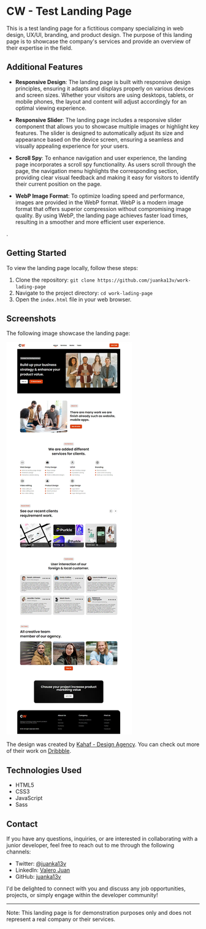 # CW - Test Landing Page

This is a test landing page for a fictitious company specializing in web design, UX/UI, branding, and product design. The purpose of this landing page is to showcase the company's services and provide an overview of their expertise in the field.

## Additional Features

- **Responsive Design**: The landing page is built with responsive design principles, ensuring it adapts and displays properly on various devices and screen sizes. Whether your visitors are using desktops, tablets, or mobile phones, the layout and content will adjust accordingly for an optimal viewing experience.

- **Responsive Slider**: The landing page includes a responsive slider component that allows you to showcase multiple images or highlight key features. The slider is designed to automatically adjust its size and appearance based on the device screen, ensuring a seamless and visually appealing experience for your users.

- **Scroll Spy**: To enhance navigation and user experience, the landing page incorporates a scroll spy functionality. As users scroll through the page, the navigation menu highlights the corresponding section, providing clear visual feedback and making it easy for visitors to identify their current position on the page.

- **WebP Image Format**: To optimize loading speed and performance, images are provided in the WebP format. WebP is a modern image format that offers superior compression without compromising image quality. By using WebP, the landing page achieves faster load times, resulting in a smoother and more efficient user experience.

.

## Getting Started

To view the landing page locally, follow these steps:

1. Clone the repository: `git clone https://github.com/juanka13v/work-lading-page`
2. Navigate to the project directory: `cd work-lading-page`
3. Open the `index.html` file in your web browser.

## Screenshots

The following image showcase the landing page:


![Screenshot](/screenshot.webp)



The design was created by [Kahaf - Design Agency](link-to-dribbble-author). You can check out more of their work on [Dribbble](https://dribbble.com/Kahafdesignagency).



## Technologies Used

- HTML5
- CSS3
- JavaScript
- Sass



## Contact

If you have any questions, inquiries, or are interested in collaborating with a junior developer, feel free to reach out to me through the following channels:

- Twitter: [@juanka13v](https://twitter.com/valero-juan)
- LinkedIn: [Valero Juan](https://www.linkedin.com/in/valero-juan)
- GitHub: [juanka13v](https://github.com/juanka13v)

I'd be delighted to connect with you and discuss any job opportunities, projects, or simply engage within the developer community!



---

Note: This landing page is for demonstration purposes only and does not represent a real company or their services.
